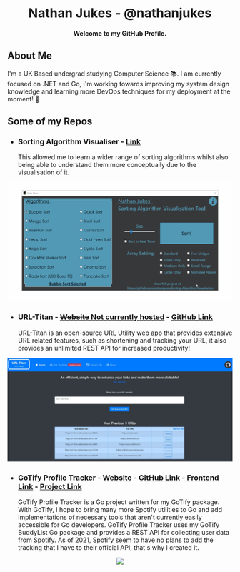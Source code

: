 <h1 align="center">
  Nathan Jukes - @nathanjukes
</h1>

<h4 align="center">Welcome to my GitHub Profile.</h4>


## About Me

I'm a UK Based undergrad studying Computer Science 📚. I am currently focused on .NET and Go, I'm working towards improving my system design knowledge and learning more DevOps techniques for my deployment at the moment! 🎯


## Some of my Repos

- ### **Sorting Algorithm Visualiser** - [Link](https://github.com/nathanjukes/Sorting-Algorithm-Visualisation-Tool)
  This allowed me to learn a wider range of sorting algorithms whilst also being able to understand them more conceptually due to the visualisation of it.

![Demo Gif](https://raw.githubusercontent.com/nathanjukes/nathanjukes/master/DemoRecordingCurrent.gif)

- ### **URL-Titan** - [<s>Website</s> Not currently hosted](http://url-titan.nathanjukes.tech) - [GitHub Link](https://github.com/nathanjukes/URL-Titan)
  URL-Titan is an open-source URL Utility web app that provides extensive URL related features, such as shortening and tracking your URL, it also provides an unlimited REST API for increased productivity!

<p align="center">
  <img src="https://raw.githubusercontent.com/nathanjukes/nathanjukes/master/Homepage.JPG">
</p>


- ### **GoTify Profile Tracker** - [Website](http://gotifyprofiletracker.rf.gd/) - [GitHub Link](https://github.com/nathanjukes/GoTify-Profile-Tracker) - [Frontend Link](https://github.com/nathanjukes/GoTify-Profile-Tracker-Frontend) - [Project Link](https://github.com/users/nathanjukes/projects/1)
  GoTify Profile Tracker is a Go project written for my GoTify package. With GoTify, I hope to bring many more Spotify utilities to Go and add implementations of necessary tools that aren't currently easily accessible for Go developers. GoTify Profile Tracker uses my GoTify BuddyList Go package and provides a REST API for collecting user data from Spotify. As of 2021, Spotify seem to have no plans to add the tracking that I have to their official API, that's why I created it.

<p align="center">
  <img src="https://github.com/nathanjukes/GoTify-Profile-Tracker-Frontend/blob/master/gotify-profile.gif">
</p>
